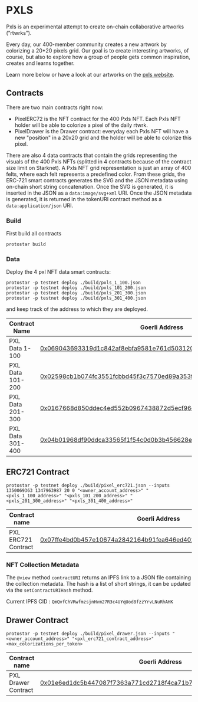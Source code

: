 
# PXLS

Pxls is an experimental attempt to create on-chain collaborative artworks (”rtwrks”).

Every day, our 400-member community creates a new artwork by colorizing a 20*20 pixels grid. Our goal is to create interesting artworks, of course, but also to explore how a group of people gets common inspiration, creates and learns together.

Learn more below or have a look at our artworks on the [pxls website](https://pxls.wtf/).

## Contracts

There are two main contracts right now:
- PixelERC72 is the NFT contract for the 400 Pxls NFT. Each Pxls NFT holder will be able to colorize a pixel of the daily rtwrk.
- PixelDrawer is the Drawer contract: everyday each Pxls NFT will have a new "position" in a 20x20 grid and the holder will be able to colorize this pixel.

There are also 4 data contracts that contain the grids representing the visuals of the 400 Pxls NFTs (splitted in 4 contracts because of the contract size limit on Starknet).
A Pxls NFT grid representation is just an array of 400 felts, where each felt represents a predefined color. From these grids, the ERC-721 smart contracts generates the SVG and the JSON metadata using on-chain short string concatenation. Once the SVG is generated, it is inserted in the JSON as a `data:image/svg+xml` URI. Once the JSON metadata is generated, it is returned in the tokenURI contract method as a `data:application/json` URI.


### Build


First build all contracts

    protostar build


### Data


Deploy the 4 pxl NFT data smart contracts:

    protostar -p testnet deploy ./build/pxls_1_100.json
    protostar -p testnet deploy ./build/pxls_101_200.json
    protostar -p testnet deploy ./build/pxls_201_300.json
    protostar -p testnet deploy ./build/pxls_301_400.json

and keep track of the address to which they are deployed.


  
|Contract Name| Goerli Address | Mainnet Address |
|--|--|--|
|PXL Data 1-100|[0x069043693319d1c842af8ebfa9581e761d5031201a621dc9c58b6b9c4607f07b](https://goerli.voyager.online/contract/0x069043693319d1c842af8ebfa9581e761d5031201a621dc9c58b6b9c4607f07b) |[0x0428f9440b24d3e46def5f307099188ef0ed660240c15381b172d56d223866ba](https://voyager.online/contract/0x0428f9440b24d3e46def5f307099188ef0ed660240c15381b172d56d223866ba) |
|PXL Data 101-200|[0x02598cb1b074fc3551fcbbd45f3c7570ed89a353fd0828772176bd68072021b0](https://goerli.voyager.online/contract/0x02598cb1b074fc3551fcbbd45f3c7570ed89a353fd0828772176bd68072021b0)|[0x067bf3e6fc1539ca25816871ce4bc8f15ce118374c8a8f789e5132c0ce616ab4](https://voyager.online/contract/0x067bf3e6fc1539ca25816871ce4bc8f15ce118374c8a8f789e5132c0ce616ab4)|
|PXL Data 201-300|[0x0167668d850ddec4ed552b0967438872d5ecf96c901166267c49201a4a72505f](https://goerli.voyager.online/contract/0x0167668d850ddec4ed552b0967438872d5ecf96c901166267c49201a4a72505f)|[0x01d217766a832af9bd6a1e3d53f5c2c6636a56a2848a2d6832d44d6ee41628bf](https://voyager.online/contract/0x01d217766a832af9bd6a1e3d53f5c2c6636a56a2848a2d6832d44d6ee41628bf)|
|PXL Data 301-400|[0x04b01968df90ddca33565f1f54c0d0b3b456628eba3b4b0455ea18f90f95d702](https://goerli.voyager.online/contract/0x04b01968df90ddca33565f1f54c0d0b3b456628eba3b4b0455ea18f90f95d702)|[0x04d8698d6a7f2d3906bc89ac50892cf33cab06d7f3ad5f4d0e06a71ba7bc3f14](https://voyager.online/contract/0x04d8698d6a7f2d3906bc89ac50892cf33cab06d7f3ad5f4d0e06a71ba7bc3f14)|

  
## ERC721 Contract

  
    protostar -p testnet deploy ./build/pixel_erc721.json --inputs 1350069363 1347963987 20 0 "<owner_account_address>" "<pxls_1_100_address>" "<pxls_101_200_address>" "<pxls_201_300_address>" "<pxls_301_400_address>"


  
| Contract name | Goerli Address | Mainnet Address |
|--|--|--|
| PXL ERC721 Contract | [0x07ffe4bd0b457e10674a2842164b91fea646ed4027d3b606a0fcbf056a4c8827](https://goerli.voyager.online/contract/0x07ffe4bd0b457e10674a2842164b91fea646ed4027d3b606a0fcbf056a4c8827) | [0x045963ea13d95f22b58a5f0662ed172278e6b420cded736f846ca9bde8ea476a](https://voyager.online/contract/0x045963ea13d95f22b58a5f0662ed172278e6b420cded736f846ca9bde8ea476a) |

### NFT Collection Metadata

The `@view` method `contractURI` returns an IPFS link to a JSON file containing the collection metadata.
The hash is a list of short strings, it can be updated via the `setContractURIHash` method.

Current IPFS CID : `QmQvfChVRwfmzsjnHvm27R3c4UYqUod8fzzYrvLNuRhAHK`

## Drawer Contract

  
    protostar -p testnet deploy ./build/pixel_drawer.json --inputs "<owner_account_address>" "<pxl_erc721_contract_address>" <max_colorizations_per_token>



| Contract name | Goerli Address | Mainnet Address |
|--|--|--|
| PXL Drawer Contract | [0x01e6ed1dc5b447087f7363a771cd2718f4ca71b701cc62ef68766768095b47a7](https://goerli.voyager.online/contract/0x01e6ed1dc5b447087f7363a771cd2718f4ca71b701cc62ef68766768095b47a7) | [0x01ecc7d613273e6190444ce95ee1459645127104f78b669f04062d8f93d398e8](https://voyager.online/contract/0x01ecc7d613273e6190444ce95ee1459645127104f78b669f04062d8f93d398e8) |
